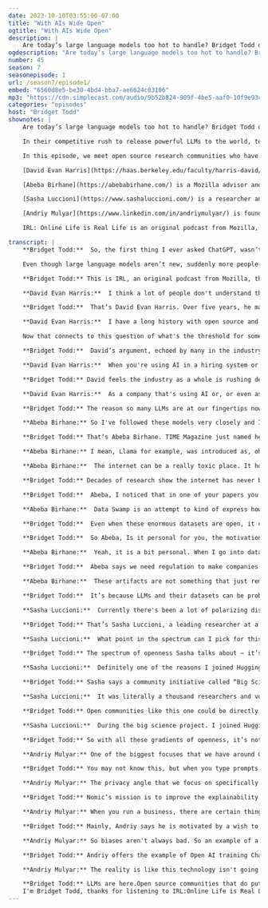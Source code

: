```yaml
---
date: 2023-10-10T03:55:00-07:00
title: "With AIs Wide Open"
ogtitle: "With AIs Wide Open"
description: |
    Are today’s large language models too hot to handle? Bridget Todd digs into the risks and rewards of opening up the tech that makes ChatGPT talk.
ogdescription: "Are today’s large language models too hot to handle? Bridget Todd digs into the risks and rewards of opening up the tech that makes ChatGPT talk."
number: 45
season: 7
seasonepisode: 1
url: /season7/episode1/
embed: "6560d8e5-be30-4bd4-bba7-ae6624c03106"
mp3: "https://cdn.simplecast.com/audio/9b52b824-909f-4be5-aaf0-10f9e93c7818/episodes/6560d8e5-be30-4bd4-bba7-ae6624c03106/audio/a21fd4d1-18c1-431c-b092-e67cb1fdec66/default_tc.mp3?nocache"
categories: "episodes"
host: "Bridget Todd"
shownotes: |
    Are today’s large language models too hot to handle? Bridget Todd digs into the risks and rewards of open sourcing the tech that makes ChatGPT talk.

    In their competitive rush to release powerful LLMs to the world, tech companies are fueling a controversy about what should and shouldn’t be open in generative AI.

    In this episode, we meet open source research communities who have stepped up to develop more responsible machine learning alternatives.

    [David Evan Harris](https://haas.berkeley.edu/faculty/harris-david/) worked at Meta to make AI more responsible and now shares his concerns about the risks of open large language models for disinformation and more.

    [Abeba Birhane](https://abebabirhane.com/) is a Mozilla advisor and cognitive scientist who calls for openness to facilitate independent audits of large datasets [sourced from the internet](https://arxiv.org/abs/2306.13141).

    [Sasha Luccioni](https://www.sashaluccioni.com/) is a researcher and climate lead at Hugging Face who says open source communities are key to developing ethical and sustainable machine learning.

    [Andriy Mulyar](https://www.linkedin.com/in/andriymulyar/) is founder and CTO of Nomic, the startup behind the open source chatbot [GPT4All](https://gpt4all.io/index.html), an offline and private alternative to ChatGPT.

    IRL: Online Life is Real Life is an original podcast from Mozilla, the non-profit behind Firefox. In Season 7, host [Bridget Todd](https://getpocket.com/collections/ai-is-shaping-the-future-of-the-web-how-can-we-make-sure-its-for-the-better) talks to AI builders that put <em>people</em> ahead of profit.

transcript: |
    **Bridget Todd:**  So, the first thing I ever asked ChatGPT, wasn’t work related at all. It was actually for help drafting kind of a tough personal email I had to send. I was having trouble finding the right words, the right tone. So, I asked Chat GPT, and I was amazed - it actually produced something that I might say. That was about a year ago. Fast forward to today, and Open AI is said to be on track to earn one billion dollars of revenue in the next year.

    Even though large language models aren’t new, suddenly more people can see the potential through that simple interface. For good, for bad, and for making money.

    **Bridget Todd:** This is IRL, an original podcast from Mozilla, the non-profit behind Firefox. This season we meet people who are building artificial intelligence that puts people over profit. I’m Bridget Todd. In this episode, we get into the risks and rewards of ‘the tech that makes ChatGPT talk. We’re talking about large language models — LLMs for short — and the controversy over suddenly giving the whole world access to build with them. But chatbots are only one example of what powerful LLMs can do. Imagine video games where characters can chat with you more or virtual assistants that can draft emails for you at work. Banks, insurance companies, travel agencies. Everyone is thinking about how to use this technology to increase productivity and more. But there’s also a lot of talk about the risks.

    **David Evan Harris:**  I think a lot of people don't understand the detailed capabilities of large language models. You could use them to really tear apart the civic fabric of a country.

    **Bridget Todd:**  That’s David Evan Harris. Over five years, he managed teams that kept harmful content off Facebook and later also researched responsible AI for Meta. Today, he’s worried that LLMs can be used to generate disinformation and hate speech on a greater scale than ever. Like other big tech companies, Meta develops its own LLMs. And now they're urging people to use them and tweak them with few strings attached. Meta’s LLMs are called Llama. They might have a cute name, but David says there’s a potentially ugly side to Meta’s open LLM.

    **David Evan Harris:**  I have a long history with open source and a big passion for it. But thinking about large language models and Llama and, and whether or not these things are safe to be open source has been a real turning point for me. I remember more than a decade ago having some conversations with a friend at M.I.T. about the possibility of open source licenses that don't allow for military use. We love making open source software but what if our open source software is being used to make bombs and kill people? We don't wanna do that.

    Now that connects to this question of what's the threshold for something that we're not comfortable having open source?  I just think the bigger danger that I keep coming back to, and maybe not bigger, but a very important danger, is misinformation. And is the idea that a system like Llama 2 could be really effectively abused in a large influence operation campaign by what we call in the industry, a sophisticated threat actor, and that basically means like an intelligence agency that probably has great hardware and big budgets and well trained engineers.

    **Bridget Todd:**  David’s argument, echoed by many in the industry, is that we don’t really know how LLMs of today or tomorrow could be harmful in the long term. But he’s also focused on the harms of the here and now, and how these disproportionately affect people who are already at risk of exclusion and discrimination. So here’s how I think about LLMs: Put on your chef’s hat for a moment and imagine you’re baking a delicious cake, a layer cake. The foundation or bottom layer of that cake is a “large language model”. It’s made out of  lots of internet data. Some of these ingredients aren’t the best quality, but with additional layers, coloring, icing and sprinkles you can finetune your system. To make a chatbot, you finetune an LLM with data of people chatting. To make a safer chatbot you train it with data that shows what prompts should trigger safety replies. Whenever you’re building software with LLMs, like Llama, or GPT4 or Falcon, that’s just part of what goes into the cake. So there are a lot of options that go into creating an AI system, even when the so-called foundational models are the same.

    **David Evan Harris:**  When you're using AI in a hiring system or in an applicant tracking system that's sorting through thousands and thousands of resumes, you don't need an LLM for that. But you could use LLMs for that kind of thing. You could use LLMs to give you analysis of different candidates’ And there may be situations where LLMs demonstrate bias. I say this because, you know, banks are using LLMs too. If a bank is using an LLM as part of their processes to evaluate loans and nobody has noticed yet because that LLM has never been systematically tested for bias, maybe that's introducing bias into that bank system. So I think there's some danger there and a lot of people think, Oh, ‘danger? That's not danger.’ And you know, if you're getting denied a mortgage because of your race, that's danger to me,

    **Bridget Todd:** David feels the industry as a whole is rushing development. At the same time, Responsible AI teams have been downsized at several companies.David himself was laid off from Meta’s Responsible AI team in 2022.

    **David Evan Harris:**  As a company that's using AI or, or even as a government that's using AI, or a nonprofit organization that's using AI, you need to create robust processes to figure out how and when it's appropriate to use AI systems. And you need to have people who are not interested parties and in the case of a company, an interested party might be just the engineer who wants to ship the damn thing and get the feature running with the AI and you need to have someone who does not have an incentive to ship products in the loop there who can say, hold on. We might need another month of testing of this. Hold on. We might need to find a way to get someone out from outside the company to really give us an opinion about if this is a fair AI system or if this is safe.

    **Bridget Todd:** The reason so many LLMs are at our fingertips now, is that investors with deep pockets - Google, Microsoft, Meta, Elon Musk, and others, have been pouring money into AI research and  powerful supercomputers.Some companies will bake LLMs into their own products. Others will make money by licensing access to them. Everyone is competing for influence, and for engineering talent that can help them go faster. Openness can be a strategic move to get ahead by attracting more developers. But often companies also exaggerate how open they are, since it’s not always possible to see their data or methods.

    **Abeba Birhane:** So I've followed these models very closely and I know every time they're released, I know there is some element of deception.

    **Bridget Todd:** That’s Abeba Birhane. TIME Magazine just named her one of the 100 most influential people in AI. She’s a Mozilla advisor and a cognitive scientist from Ethiopia working at Trinity College in Dublin, Ireland.

    **Abeba Birhane:** I mean, Llama for example, was introduced as, oh, an open source, large language model, and I went into the paper hoping to find information, detailed information, because I work with datasets. I went immediately into the dataset section and it was just one tiny, small paragraph in that giant paper. Abeba wants to know what’s inside the datasets for AI, because systems trained on them mimic their biases.Just a handful of datasets get used repeatedly across most LLMs. And these usually include massive amounts of internet content from an open dataset called Common Crawl.

    **Abeba Birhane:**  The internet can be a really toxic place. It holds, you know, everything from the world's beauty to its ugliness and everything in between. For example, during our audits, we found content such as child abuse or genocide or a lot of explicit pornographic images. You also have to make sure that personal sensitive information that could be used to identify individuals, you have to make sure things like this are not included in data sets. That's one of the reasons why we need to audit the datasets we're using to train models.

    **Bridget Todd:** Decades of research show the internet has never been representative of all the world’s people or languages. But in generative AI it becomes the ground truth. Abeba and her colleagues have coined a term to highlight the problem they see.

    **Bridget Todd:**  Abeba, I noticed that in one of your papers you actually used the term data swamps not datasets. Where did that term come from? Like why data swamps?

    **Abeba Birhane:**  Data Swamp is an attempt to kind of express how such a huge dump, like the Common Crawl or even large scale datasets now, how they represent not only, the good and the healthy of humanity, but also the nasty and ugly of humanity because you find all kinds of horrible, hateful, degrading text, especially towards minoritized communities, and you find all kinds of images that Is really disturbing to the human eye.

    **Bridget Todd:**  Even when these enormous datasets are open, it can be too difficult and costly for independent researchers to audit because they’re too big. But even using smaller samples of datasets, Abeba and her colleagues have uncovered a ton of problems. In the past, their audits of a leading image dataset for AI documented so much racism and sexism that it was decommissioned after decades of use.

    **Bridget Todd:**  So Abeba, Is it personal for you, the motivation to keep going?

    **Abeba Birhane:**  Yeah, it is a bit personal. When I go into datasets, for example, you know, the first thing I query is around, you know, how black women are represented, how Africa as a continent is represented and so on. So when I see all the negative images or, extreme negative stereotypical caricatures or, you know, completely inaccurate, false, misleading informations, you feel like if you don't say anything, if you don't do anything about it, nobody else is gonna.

    **Bridget Todd:**  Abeba says we need regulation to make companies more transparent about the data they use and where it came from. She says if companies can hide this information they can include data they don’t actually have permission to use.

    **Abeba Birhane:**  These artifacts are not something that just remain in the labs of big corporations. These are tools that infiltrate into every social sphere. What information goes into them, what kind of dataset that is used to train them, where the dataset is sourced, and the quality of the dataset itself, and how the models were built, and any other important information should be open for auditing and for scrutiny given that they are almost treated as social good that are supposed to serve everybody. So some level of openness is really important. In terms of making them entirely open, some people have raised the issue of if they can be accessed by everybody, Bad actors can download them and use them for problematic applications. There is always a balance that we have to keep working around we have to always try and find that is between open and closed.

    **Bridget Todd:**  It’s because LLMs and their datasets can be problematic that we need independent scrutiny of them. Could regulation empower people to work together to improve these systems?

    **Sasha Luccioni:**  Currently there's been a lot of polarizing discourse about open versus closed source as if those were the only two choices, but they aren't the only two choices. And it's kind of like more productive, more forward thinking to acknowledge the fact that it's a gradient, it's a spectrum.

    **Bridget Todd:** That’s Sasha Luccioni, a leading researcher at a startup called Hugging Face. They run an online platform for testing and developing AI. It’s so popular they’ve been valued at 4.5 billion dollars. Sasha and her colleagues have a fresh take on the open source debate.

    **Sasha Luccioni:**  What point in the spectrum can I pick for this and this model? And I think it's important especially for policymakers to understand that - that it's not an us versus them. It’s not like a two camp situation. It's really like, let's pick what works for each model. And also there's no one size fits all solution depending on the model, depending on the data, depending on the usage, some point in that gradient is more or less fitting.

    **Bridget Todd:** The spectrum of openness Sasha talks about – it’s not just for a model’s code or the datasets. It can be for a lot more, like the documentation. And the so-called ‘weights’ that determine how it works. These are all decision points on openness, along with the usage terms. Sasha’s research at Hugging Face depends on openness. That’s because it’s all about how to measure and lower the environmental impact of language models. She says training the LLM, GPT3, emitted as much carbon as 500 transatlantic flights. And, she says, open source technology helps with sustainability in other ways too.

    **Sasha Luccioni:**  Definitely one of the reasons I joined Hugging Face was because I truly believe that by helping open source AI research, we can help the sustainability, the energy side of things, but also in terms of democratization, giving more people access to models that they can both use out of the box or they can fine tune them in order to fit their context better. I think that's like a net positive for everyone. And, for me, it's kind of like recycling or thrifting or buying something used and then patching it up, or changing it a little bit to work what you need it for. And I mean, I thrift like 95% of my clothes. So that's definitely a philosophy I'm really on board with. And for me open source is definitely much more sustainable in the long run because you're not constantly starting from scratch and also people can work together and so you have less wasted effort

    **Bridget Todd:** Sasha says a community initiative called “Big Science” is an example of this. About two years ago, Hugging Face backed 1,000 people from 60 countries in a collaboration to develop an open LLM called BLOOM.

    **Sasha Luccioni:**  It was literally a thousand researchers and volunteers from all over the world who were like, Hey, let's train a large language model together, because we don't have the resources to do it like each one of us separately. And it was great because we had people who were lawyers, we had people who were like specialists in archival studies to help get data from different places.Like, I mean, we had all sorts of people from all over the world and people who don't necessarily have a supercomputer on premise, who don't work in a big tech company that can give them access to some kind of computes to train these models.

    **Bridget Todd:** Open communities like this one could be directly affected by policies that either limit or encourage important research for alternatives.

    **Sasha Luccioni:**  During the big science project. I joined Hugging Face. 'cause I was like, yeah, this is the kind of work I wanna do. I don't wanna have to be secretive about what I'm doing. I wanna do it in an open source way and I wanna help other people who don't necessarily have the means to train these kinds of models. I want to help them also benefit from this technology. The fact that we had all these people involved in Big Science made the whole project and the ensuing model, much more representative of society, I feel. And that's important because when these models get used in downstream models or downstream tools or systems, then any kind of information that's implicitly encoded in the model will bubble up to the surface.

    **Bridget Todd:** So with all these gradients of openness, it’s not only the biggest AI companies developing LLMs. And that can be a good thing.There’s an open source alternative to ChatGPT called GPT4All. Amazingly, it works without an internet connection, and the LLMs are compressed so much that you can download them to any regular personal computer. GPT4All was launched by a New York startup called Nomic earlier this year, as a privacy preserving alternative to ChatGPT. Tens of thousands of people flocked to it. Here’s Nomic’s co-founder Andriy Mulyar.

    **Andriy Mulyar:** One of the biggest focuses that we have around GPT4All is making sure that privacy is the first thing we think about. In some sense, one of the core reasons behind why we even built GPT4All and the ecosystem of models that came in with it was because of all these large issues and concerns about privacy with people using OpenAI's models.

    **Bridget Todd:** You may not know this, but when you type prompts into ChatGPT, OpenAI can use whatever you type to further train their models. There have even been numerous privacy leaks because of it, both corporate and personal.

    **Andriy Mulyar:** The privacy angle that we focus on specifically is making sure that the application in its open source form, you can see all of the code. So we start out from that, that makes it safe. We make sure that everything's audited by the community and the next thing is that we make sure we align by all the laws and regulations across Europe and across the US. We don't gather user specific data whenever they use for instance the models. And we make sure that the models can run without access to any internet. So you can go in, once you download the models to your computer, you can turn off your internet. If you're stuck in the jungle and you don't have access to internet, you can ask it for help.

    **Bridget Todd:** Nomic’s mission is to improve the explainability and accessibility of AI. Their main software product is a data exploration tool for massive datasets, called Atlas. But Andriy believes GPT4All is important for them to devote resources to as a company.

    **Andriy Mulyar:** When you run a business, there are certain things you get the opportunity to do that you wouldn't be able to do if you weren't running a business. One of those is you have access to capital to be able to work on risky projects like GPT4All, purely because you want to not because you know there's some direct revenue driving source of it.

    **Bridget Todd:** Mainly, Andriy says he is motivated by a wish to see AI developed by more than just a handful of companies. But he also raises a question of values, and who decides how LLMs behave.

    **Andriy Mulyar:** So biases aren't always bad. So an example of a bias could be the model always, you know, prefers to greet you with a salutation before giving you a response. Right? That's a bias that might not be bad, but obviously there's biases that could be bad, right?. And one of these sort of important things with large language models is the fact that you can actually go in and customize this. So if you have your own examples of data that you would like your model to be able to output you can actually change that by training the model.

    **Bridget Todd:** Andriy offers the example of Open AI training ChatGPT not to output hateful statements. Today, GPT4All gives access to models fine-tuned not to offend, as well as some that aren't. Andriy says they’ve had some backlash from people criticizing them for giving more people access to LLMs that could be used for harm.

    **Andriy Mulyar:** The reality is like this technology isn't going away. The biggest thing is we need to learn how to live with it and how to be able to cope with the side effects that emerge from it. A lot of them will be positive, some of them are gonna be negative. Like one of the things that I think about quite a bit is like what happens in the 2024 election in the United States. You can go in and pick 10,000 people, get their Facebook profile and customize a chatbot that it pretends to be a human, to convince them to think one way or the other. And you can do that for, like, no cost at all. I guess the thing that keeps me awake at night is if. If we're gonna live in this inevitable world where we're surrounded by machines that can generate synthesized versions of information and all that information is being piped from one or two company servers, if there's a world where someone like OpenAI owns all the pipes for the information flow, and then they get the chance to manipulate that however they want, This is like why we do what we do. We wanna make sure that these generative AI models that exist and persist through the world are built with everyone's view into how the models are being created, not just a couple of organizations behind closed doors with unlimited resources.

    **Bridget Todd:** LLMs are here.Open source communities that do put people ahead of profits are crucial to unlocking the positive potential of generative AI. The challenge for builders and regulators is to find that balance. On the one hand, so generative AI isn’t developed or deployed in harmful ways, and on the other to empower independent researchers to contribute to how systems work.
    I'm Bridget Todd, thanks for listening to IRL:Online Life is Real Life, an original podcast from Mozilla, the nonprofit behind Firefox. For more about our guests, check out our show notes or visit irlpodcast.org. This season, we're talking about people over profit in AI. Mozilla. Reclaim the internet.
---
```

